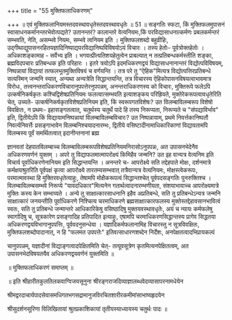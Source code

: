 +++
title = "55 मुक्तिफलाधिकरणम्"

+++
॥ एवं मुक्तिफलानियमस्तदवस्थावधृतेस्तदवस्थावधृतेः ॥ 51 ॥ सङ्गतिः स्फटा, किं मुक्तिफलमुपासनं स्वासाधनकर्मानन्तरभेवोत्पद्यते? उतानन्तरं? कालान्तरे वेत्यनियमः,किं परविद्यासाधनात्कर्मणः प्रबलकर्मन्तरं सम्भवति, नेति, असम्भवे नियमः, सम्भवे त्वनियम इति । मुक्तिफलशब्दो बहुव्रीहिः, उद्गीथाद्युपासनरहितयज्ञादिनिष्पाद्यपरविद्यानिष्पविविषयोऽयं विचारः । तस्य हेतोः- पूर्वत्रोक्तहेतोः । अधिकाशङ्कामाह - सर्वेभ्य इति । भगवत्प्रीत्यतिशयहेतुत्वेन प्राबल्यात् न तत्प्रतिबन्धकर्मस्तीति शङ्का, ब्रह्मविदपचारः प्रतिबन्धक इति परिहारः । इतरे त्रयोऽपि इदमधिकरणद्वयं विद्यासाधनानान्तरं विद्योत्पविविषयम्, निष्पन्नायां विद्यायां तत्फलभूतमुक्तिविषयं च वर्णयन्ति । तत्र परे तु "ऐहिक"मित्यत्र विद्योत्पत्तिरप्रतिबन्धे सत्यस्मिन् जन्मनि स्यात्, अन्यथा अन्यत्रेति सिद्धान्तयन्ति, तत्र विचारस्य ऐहिकोपासनविषयत्वाभावमात्र विरोधः, तत्त्वनन्तराधिकरणविचारानुपपत्तेरनुपपन्नम्, अनन्तराधिकरणस्य को विचारः, मुक्तिरूपे फलेऽपि उत्कर्षनिकर्षकृतः कश्चिद्विशेषप्रतिनियमः फलत्वात्सम्भवति इत्याशङ्कय परिह्रियते, मुक्तेरेकरूपत्वावधृतेरिति चेत्, उच्यते- उत्कर्षनिकर्षकृतविशेषप्रतिनियम इति, किं स्वरूपगतविशेषः? उत विलम्बाविलम्बरूप विशेषो विवक्षितः, न प्रथमः- इहासङ्गतत्वात्, चतुर्थस्य चतुर्थे पादे हि तस्य निरूप्यता, निरूप्यते च "संपद्याविर्भाव" इति, द्वितीयेऽपि किं विद्यायामनिष्पन्नायां विलम्बाविलम्बविचारः? उत निष्पन्नायाम्, प्रथमे निवर्त्तकानिष्पतौ निवर्त्यनिवर्त्तेः प्रसङ्गाभावेन विलम्बनिश्चयादनारम्भः, द्वितीये वसिष्टादीनामाधिकारिकाणां विद्यावतामपि विलम्बस्य पूर्वं समर्थितत्वात् इदानीन्तनानां ब्रह्म

ज्ञानवतां देहपातविलम्बाच्च विलम्बाविलम्बरूपविशेषप्रतिनियमनिरासोऽनुपपन्नः, अत उपासनभेदेनैव अधिकरणवर्णनं युक्तम् । अपरे तु विद्याफलमात्मापरोक्ष्यं किमिहैव जन्मनि? उत इह वान्यत्र वेत्यनिम इति विचार्य पूर्वाधिकरणेनानियम इति सिद्धान्तयन्ति । अनन्तरे च- आपरोक्ष्ये सति तद्देहपाते मोक्षः, दर्शनमात्रे कर्मक्षयश्रुतरिति पूर्वपक्षं कृत्वा आपरोक्ष्ये तारतम्यसम्भवात् तत्रैवान्यत्र वेत्यनियमः, मोक्षस्त्वेकरूपः, परमात्मावस्था हि मुक्तिरवधृतेत्याहुः, तेषामपि मोक्षैकरूपत्वं सिद्धान्तश्चेत् पूर्वपदसङ्गतिः पुनरुक्तिश्च । विलम्बाविलम्बसम्भवे निरूप्ये "यावदधिकार"मित्यनेन गतार्थत्वादनारम्भणीयता, संशयाभावाच्च आपरोक्ष्यमात्रे मुक्तिः कस्य केन सम्भाव्यते । अन्ये तु साक्षात्कारसाधनानि इहैव अप्रतिबन्धे, सति तु प्रतिबन्धेऽन्यत्र जन्मनि साक्षात्कारं जनयन्तीति पूर्वाधिकरणे निश्चित्य चरमाधिकरणे ब्रह्मसाक्षात्कारफलस्य मुक्तेस्तद्देहावसानभावित्वं स्वतः, सति तु प्रतिबन्धे जन्मान्तरे आधिकारिकेषु वसिष्ठादिषु मुक्तयवस्थावधृतेः, अयं च न्यायः कर्मफलेषु स्वार्गादिषु च, सूत्रकारेण प्रसङ्गादिह प्रतिपादित इत्याहुः, एषामपि चरमाधिकरणसिद्धान्तस्य प्रागेव सिद्धतया अधिकरणद्वयविभागानुपपत्तिः, पूर्ववदनुसन्धेया । यज्ञादिकर्मफलानामिह विचारस्तु न सूत्रविवक्षितः, मुक्तिफलशब्दोपादानात्, न हि "फलमत उपपत्तेः" इतिवत्साधारणशब्देन निर्देशः, अनपेक्षतत्वादभिप्रायकल्पं

चानुपपन्नम्, यज्ञादीनां विद्याङ्गत्वादपेक्षितमिति चेत्- तत्पूवसूत्रेण कृतमित्यनपेक्षितत्वम्, अत उपासनभेदविषयतयैव अधिकरणद्वयवर्णनं युक्तमिति ॥

॥ मुक्तिफलाधिकरणं समाप्तम् ॥

॥ इति श्रीहारीतकुलतिलकवाग्विजयसूनुना श्रीरङ्गराजदिव्याज्ञालब्धवेदव्यासापरनामधेयेन

श्रीमद्वरदाचार्यपादसेवासमधिगतभगसद्रामानुजविरचितशारीरकमीमांसाभाष्यहृदयेन

श्रीसुदर्शनसूरिणा विलिखितायां श्रुतप्रकाशिकायां तृतीयस्याध्यायस्य चतुर्थः पादः ॥

